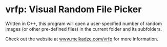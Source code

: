 # vrfp: Visual Random File Picker
Written in C++, this program will open a user-specified number of random images (or other pre-defined files) in the current folder and its subfolders.

Check out the website at www.melkadze.com/vrfp for more information.
